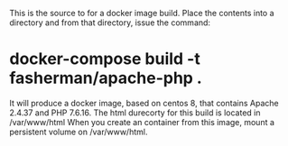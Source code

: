 This is the source to for a docker image build. Place the contents into a directory and from that directory, issue the command:
# docker-compose build -t fasherman/apache-php .
It will produce a docker image, based on centos 8, that contains Apache 2.4.37 and PHP 7.6.16. The html durecorty for this build is located in /var/www/html
When you create an container from this image, mount a persistent volume on /var/www/html.
